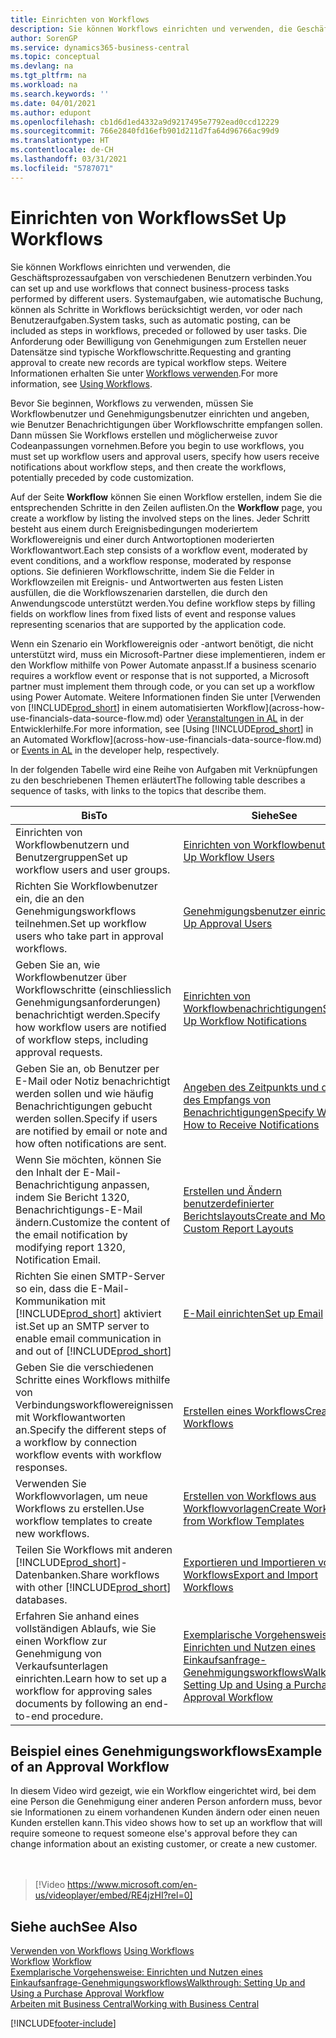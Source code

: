```yaml
---
title: Einrichten von Workflows
description: Sie können Workflows einrichten und verwenden, die Geschäftsprozessaufgaben von verschiedenen Benutzern verbinden. Erfahren Sie mehr über die verschiedenen Schritte, die Sie unternehmen müssen.
author: SorenGP
ms.service: dynamics365-business-central
ms.topic: conceptual
ms.devlang: na
ms.tgt_pltfrm: na
ms.workload: na
ms.search.keywords: ''
ms.date: 04/01/2021
ms.author: edupont
ms.openlocfilehash: cb1d6d1ed4332a9d9217495e7792ead0ccd12229
ms.sourcegitcommit: 766e2840fd16efb901d211d7fa64d96766ac99d9
ms.translationtype: HT
ms.contentlocale: de-CH
ms.lasthandoff: 03/31/2021
ms.locfileid: "5787071"
---
```

# <a name="set-up-workflows"></a><span data-ttu-id="309d0-104">Einrichten von Workflows</span><span class="sxs-lookup"><span data-stu-id="309d0-104">Set Up Workflows</span></span>

<span data-ttu-id="309d0-105">Sie können Workflows einrichten und verwenden, die Geschäftsprozessaufgaben von verschiedenen Benutzern verbinden.</span><span class="sxs-lookup"><span data-stu-id="309d0-105">You can set up and use workflows that connect business-process tasks performed by different users.</span></span> <span data-ttu-id="309d0-106">Systemaufgaben, wie automatische Buchung, können als Schritte in Workflows berücksichtigt werden, vor oder nach Benutzeraufgaben.</span><span class="sxs-lookup"><span data-stu-id="309d0-106">System tasks, such as automatic posting, can be included as steps in workflows, preceded or followed by user tasks.</span></span> <span data-ttu-id="309d0-107">Die Anforderung oder Bewilligung von Genehmigungen zum Erstellen neuer Datensätze sind typische Workflowschritte.</span><span class="sxs-lookup"><span data-stu-id="309d0-107">Requesting and granting approval to create new records are typical workflow steps.</span></span> <span data-ttu-id="309d0-108">Weitere Informationen erhalten Sie unter [Workflows verwenden](across-use-workflows.md).</span><span class="sxs-lookup"><span data-stu-id="309d0-108">For more information, see [Using Workflows](across-use-workflows.md).</span></span>  

 <span data-ttu-id="309d0-109">Bevor Sie beginnen, Workflows zu verwenden, müssen Sie Workflowbenutzer und Genehmigungsbenutzer einrichten und angeben, wie Benutzer Benachrichtigungen über Workflowschritte empfangen sollen. Dann müssen Sie Workflows erstellen und möglicherweise zuvor Codeanpassungen vornehmen.</span><span class="sxs-lookup"><span data-stu-id="309d0-109">Before you begin to use workflows, you must set up workflow users and approval users, specify how users receive notifications about workflow steps, and then create the workflows, potentially preceded by code customization.</span></span>  

 <span data-ttu-id="309d0-110">Auf der Seite **Workflow** können Sie einen Workflow erstellen, indem Sie die entsprechenden Schritte in den Zeilen auflisten.</span><span class="sxs-lookup"><span data-stu-id="309d0-110">On the **Workflow** page, you create a workflow by listing the involved steps on the lines.</span></span> <span data-ttu-id="309d0-111">Jeder Schritt besteht aus einem durch Ereignisbedingungen moderiertem Workflowereignis und einer durch Antwortoptionen moderierten Workflowantwort.</span><span class="sxs-lookup"><span data-stu-id="309d0-111">Each step consists of a workflow event, moderated by event conditions, and a workflow response, moderated by response options.</span></span> <span data-ttu-id="309d0-112">Sie definieren Workflowschritte, indem Sie die Felder in Workflowzeilen mit Ereignis- und Antwortwerten aus festen Listen ausfüllen, die die Workflowszenarien darstellen, die durch den Anwendungscode unterstützt werden.</span><span class="sxs-lookup"><span data-stu-id="309d0-112">You define workflow steps by filling fields on workflow lines from fixed lists of event and response values representing scenarios that are supported by the application code.</span></span>  

 <span data-ttu-id="309d0-113">Wenn ein Szenario ein Workflowereignis oder -antwort benötigt, die nicht unterstützt wird, muss ein Microsoft-Partner diese implementieren, indem er den Workflow mithilfe von Power Automate anpasst.</span><span class="sxs-lookup"><span data-stu-id="309d0-113">If a business scenario requires a workflow event or response that is not supported, a Microsoft partner must implement them through code, or you can set up a workflow using Power Automate.</span></span> <span data-ttu-id="309d0-114">Weitere Informationen finden Sie unter [Verwenden von [!INCLUDE[prod_short](includes/prod_short.md)] in einem automatisierten Workflow](across-how-use-financials-data-source-flow.md) oder [Veranstaltungen in AL](/dynamics365/business-central/dev-itpro/developer/devenv-events-in-al) in der Entwicklerhilfe.</span><span class="sxs-lookup"><span data-stu-id="309d0-114">For more information, see [Using [!INCLUDE[prod_short](includes/prod_short.md)] in an Automated Workflow](across-how-use-financials-data-source-flow.md) or [Events in AL](/dynamics365/business-central/dev-itpro/developer/devenv-events-in-al) in the developer help, respectively.</span></span>

 <span data-ttu-id="309d0-115">In der folgenden Tabelle wird eine Reihe von Aufgaben mit Verknüpfungen zu den beschriebenen Themen erläutert</span><span class="sxs-lookup"><span data-stu-id="309d0-115">The following table describes a sequence of tasks, with links to the topics that describe them.</span></span>  

|<span data-ttu-id="309d0-116">**Bis**</span><span class="sxs-lookup"><span data-stu-id="309d0-116">**To**</span></span>|<span data-ttu-id="309d0-117">**Siehe**</span><span class="sxs-lookup"><span data-stu-id="309d0-117">**See**</span></span>|  
|------------|-------------|  
|<span data-ttu-id="309d0-118">Einrichten von Workflowbenutzern und Benutzergruppen</span><span class="sxs-lookup"><span data-stu-id="309d0-118">Set up workflow users and user groups.</span></span>|[<span data-ttu-id="309d0-119">Einrichten von Workflowbenutzern</span><span class="sxs-lookup"><span data-stu-id="309d0-119">Set Up Workflow Users</span></span>](across-how-to-set-up-workflow-users.md)|  
|<span data-ttu-id="309d0-120">Richten Sie Workflowbenutzer ein, die an den Genehmigungsworkflows teilnehmen.</span><span class="sxs-lookup"><span data-stu-id="309d0-120">Set up workflow users who take part in approval workflows.</span></span>|[<span data-ttu-id="309d0-121">Genehmigungsbenutzer einrichten</span><span class="sxs-lookup"><span data-stu-id="309d0-121">Set Up Approval Users</span></span>](across-how-to-set-up-approval-users.md)|  
|<span data-ttu-id="309d0-122">Geben Sie an, wie Workflowbenutzer über Workflowschritte (einschliesslich Genehmigungsanforderungen) benachrichtigt werden.</span><span class="sxs-lookup"><span data-stu-id="309d0-122">Specify how workflow users are notified of workflow steps, including approval requests.</span></span>|[<span data-ttu-id="309d0-123">Einrichten von Workflowbenachrichtigungen</span><span class="sxs-lookup"><span data-stu-id="309d0-123">Setting Up Workflow Notifications</span></span>](across-setting-up-workflow-notifications.md)|  
|<span data-ttu-id="309d0-124">Geben Sie an, ob Benutzer per E-Mail oder Notiz benachrichtigt werden sollen und wie häufig Benachrichtigungen gebucht werden sollen.</span><span class="sxs-lookup"><span data-stu-id="309d0-124">Specify if users are notified by email or note and how often notifications are sent.</span></span>|[<span data-ttu-id="309d0-125">Angeben des Zeitpunkts und der Art des Empfangs von Benachrichtigungen</span><span class="sxs-lookup"><span data-stu-id="309d0-125">Specify When and How to Receive Notifications</span></span>](across-how-to-specify-when-and-how-to-receive-notifications.md)|  
|<span data-ttu-id="309d0-126">Wenn Sie möchten, können Sie den Inhalt der E-Mail-Benachrichtigung anpassen, indem Sie Bericht 1320, Benachrichtigungs-E-Mail ändern.</span><span class="sxs-lookup"><span data-stu-id="309d0-126">Customize the content of the email notification by modifying report 1320, Notification Email.</span></span>|[<span data-ttu-id="309d0-127">Erstellen und Ändern benutzerdefinierter Berichtslayouts</span><span class="sxs-lookup"><span data-stu-id="309d0-127">Create and Modify Custom Report Layouts</span></span>](ui-how-create-custom-report-layout.md)|  
|<span data-ttu-id="309d0-128">Richten Sie einen SMTP-Server so ein, dass die E-Mail-Kommunikation mit [!INCLUDE[prod_short](includes/prod_short.md)] aktiviert ist.</span><span class="sxs-lookup"><span data-stu-id="309d0-128">Set up an SMTP server to enable email communication in and out of [!INCLUDE[prod_short](includes/prod_short.md)]</span></span>|[<span data-ttu-id="309d0-129">E-Mail einrichten</span><span class="sxs-lookup"><span data-stu-id="309d0-129">Set up Email</span></span>](admin-how-setup-email.md)|
|<span data-ttu-id="309d0-130">Geben Sie die verschiedenen Schritte eines Workflows mithilfe von Verbindungsworkflowereignissen mit Workflowantworten an.</span><span class="sxs-lookup"><span data-stu-id="309d0-130">Specify the different steps of a workflow by connection workflow events with workflow responses.</span></span>|[<span data-ttu-id="309d0-131">Erstellen eines Workflows</span><span class="sxs-lookup"><span data-stu-id="309d0-131">Create Workflows</span></span>](across-how-to-create-workflows.md)|  
|<span data-ttu-id="309d0-132">Verwenden Sie Workflowvorlagen, um neue Workflows zu erstellen.</span><span class="sxs-lookup"><span data-stu-id="309d0-132">Use workflow templates to create new workflows.</span></span>|[<span data-ttu-id="309d0-133">Erstellen von Workflows aus Workflowvorlagen</span><span class="sxs-lookup"><span data-stu-id="309d0-133">Create Workflows from Workflow Templates</span></span>](across-how-to-create-workflows-from-workflow-templates.md)|  
|<span data-ttu-id="309d0-134">Teilen Sie Workflows mit anderen [!INCLUDE[prod_short](includes/prod_short.md)]-Datenbanken.</span><span class="sxs-lookup"><span data-stu-id="309d0-134">Share workflows with other [!INCLUDE[prod_short](includes/prod_short.md)] databases.</span></span>|[<span data-ttu-id="309d0-135">Exportieren und Importieren von Workflows</span><span class="sxs-lookup"><span data-stu-id="309d0-135">Export and Import Workflows</span></span>](across-how-to-export-and-import-workflows.md)|  
|<span data-ttu-id="309d0-136">Erfahren Sie anhand eines vollständigen Ablaufs, wie Sie einen Workflow zur Genehmigung von Verkaufsunterlagen einrichten.</span><span class="sxs-lookup"><span data-stu-id="309d0-136">Learn how to set up a workflow for approving sales documents by following an end-to-end procedure.</span></span>|[<span data-ttu-id="309d0-137">Exemplarische Vorgehensweise: Einrichten und Nutzen eines Einkaufsanfrage-Genehmigungsworkflows</span><span class="sxs-lookup"><span data-stu-id="309d0-137">Walkthrough: Setting Up and Using a Purchase Approval Workflow</span></span>](walkthrough-setting-up-and-using-a-purchase-approval-workflow.md)|  

## <a name="example-of-an-approval-workflow"></a><span data-ttu-id="309d0-138">Beispiel eines Genehmigungsworkflows</span><span class="sxs-lookup"><span data-stu-id="309d0-138">Example of an Approval Workflow</span></span>
<span data-ttu-id="309d0-139">In diesem Video wird gezeigt, wie ein Workflow eingerichtet wird, bei dem eine Person die Genehmigung einer anderen Person anfordern muss, bevor sie Informationen zu einem vorhandenen Kunden ändern oder einen neuen Kunden erstellen kann.</span><span class="sxs-lookup"><span data-stu-id="309d0-139">This video shows how to set up an workflow that will require someone to request someone else's approval before they can change information about an existing customer, or create a new customer.</span></span>  
<br><br>  

> [!Video https://www.microsoft.com/en-us/videoplayer/embed/RE4jzHI?rel=0]

## <a name="see-also"></a><span data-ttu-id="309d0-140">Siehe auch</span><span class="sxs-lookup"><span data-stu-id="309d0-140">See Also</span></span>  
 <span data-ttu-id="309d0-141">[Verwenden von Workflows](across-use-workflows.md) </span><span class="sxs-lookup"><span data-stu-id="309d0-141">[Using Workflows](across-use-workflows.md) </span></span>  
 <span data-ttu-id="309d0-142">[Workflow](across-workflow.md) </span><span class="sxs-lookup"><span data-stu-id="309d0-142">[Workflow](across-workflow.md) </span></span>  
 [<span data-ttu-id="309d0-143">Exemplarische Vorgehensweise: Einrichten und Nutzen eines Einkaufsanfrage-Genehmigungsworkflows</span><span class="sxs-lookup"><span data-stu-id="309d0-143">Walkthrough: Setting Up and Using a Purchase Approval Workflow</span></span>](walkthrough-setting-up-and-using-a-purchase-approval-workflow.md)  
 [<span data-ttu-id="309d0-144">Arbeiten mit  Business Central</span><span class="sxs-lookup"><span data-stu-id="309d0-144">Working with Business Central</span></span>](ui-work-product.md)


[!INCLUDE[footer-include](includes/footer-banner.md)]